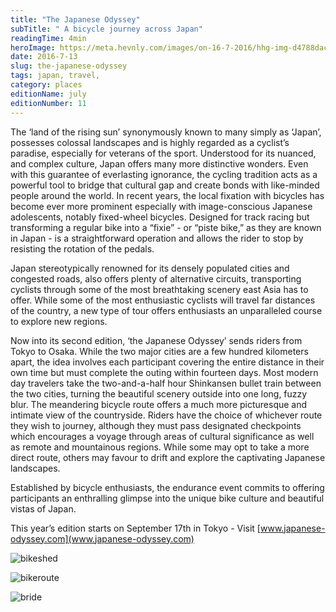 ```yaml
---
title: "The Japanese Odyssey"
subTitle: " A bicycle journey across Japan"
readingTime: 4min
heroImage: https://meta.hevnly.com/images/on-16-7-2016/hhg-img-d4788dac-e34d-4101-a514-69a35284ff95.png
date: 2016-7-13
slug: the-japanese-odyssey
tags: japan, travel,
category: places
editionName: july
editionNumber: 11
---
```


The ‘land of the rising sun’ synonymously known to many simply as ‘Japan’, possesses colossal landscapes and is highly regarded as a cyclist’s paradise, especially for veterans of the sport. Understood for its nuanced, and complex culture, Japan offers many more distinctive wonders. Even with this guarantee of everlasting ignorance, the cycling tradition acts as a powerful tool to bridge that cultural gap and create bonds with like-minded people around the world. In recent years, the local fixation with bicycles has become ever more prominent especially with image-conscious Japanese adolescents, notably fixed-wheel bicycles. Designed for track racing but transforming a regular bike into a “fixie” - or “piste bike,” as they are known in Japan - is a straightforward operation and allows the rider to stop by resisting the rotation of the pedals.

Japan stereotypically renowned for its densely populated cities and congested roads, also offers plenty of alternative circuits, transporting cyclists through some of the most breathtaking scenery east Asia has to offer. While some of the most enthusiastic cyclists will travel far distances of the country, a new type of tour offers enthusiasts an unparalleled course to explore new regions.               

Now into its second edition, ‘the Japanese Odyssey’ sends riders from Tokyo to Osaka. While the two major cities are a few hundred kilometers apart, the idea involves each participant covering the entire distance in their own time but must complete the outing within fourteen days. Most modern day travelers take the two-and-a-half hour Shinkansen bullet train between the two cities, turning the beautiful scenery outside into one long, fuzzy blur. The meandering bicycle route offers a much more picturesque and intimate view of the countryside. Riders have the choice of whichever route they wish to journey, although they must pass designated checkpoints which encourages a voyage through areas of cultural significance as well as remote and mountainous regions. While some may opt to take a more direct route, others may favour to drift and explore the captivating Japanese landscapes.

Established by bicycle enthusiasts, the endurance event commits to offering participants an enthralling glimpse into the unique bike culture and beautiful vistas of Japan.

This year’s edition starts on September 17th in Tokyo - Visit [www.japanese-odyssey.com](www.japanese-odyssey.com)

![bikeshed](https://meta.hevnly.com/images/on-16-7-2016/hhg-img-98875bce-4f55-44fb-9008-ee93e6064e5c.png)

![bikeroute](https://meta.hevnly.com/images/on-16-7-2016/hhg-img-f0fadba7-e302-4d02-a9a4-c3931a530909.png)

![bride](https://meta.hevnly.com/images/on-16-7-2016/hhg-img-71af5a00-664f-438f-b4c2-5c9deb47cc5e.png)

